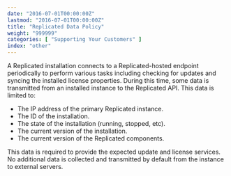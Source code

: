 ```yaml
---
date: "2016-07-01T00:00:00Z"
lastmod: "2016-07-01T00:00:00Z"
title: "Replicated Data Policy"
weight: "999999"
categories: [ "Supporting Your Customers" ]
index: "other"
---
```


A Replicated installation connects to a Replicated-hosted endpoint periodically to 
perform various tasks including checking for updates and syncing the installed 
license properties. During this time, some data is transmitted from an installed 
instance to the Replicated API. This data is limited to:

- The IP address of the primary Replicated instance.
- The ID of the installation.
- The state of the installation (running, stopped, etc).
- The current version of the installation.
- The current version of the Replicated components.

This data is required to provide the expected update and license services. No additional 
data is collected and transmitted by default from the instance to external servers.

